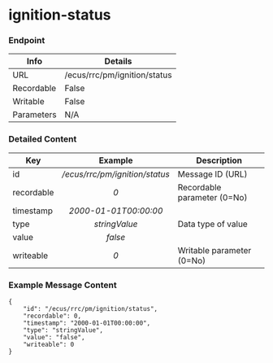 # ignition-status



### Endpoint

| Info  | Details |
| ------------- | ------------- |
| URL   | /ecus/rrc/pm/ignition/status   |
| Recordable   | False   |
| Writable   | False   |
| Parameters  | N/A |

### Detailed Content

|  Key  | Example | Description |
| ------------- | :------: | ------------------------------ |
|  id | _/ecus/rrc/pm/ignition/status_ | Message ID (URL) |
|  recordable | _0_ | Recordable parameter (0=No) |
|  timestamp | _2000-01-01T00:00:00_ |  |
|  type | _stringValue_ | Data type of value |
|  value | _false_ |  |
|  writeable | _0_ | Writable parameter (0=No) |



### Example Message Content
```
{
    "id": "/ecus/rrc/pm/ignition/status",
    "recordable": 0,
    "timestamp": "2000-01-01T00:00:00",
    "type": "stringValue",
    "value": "false",
    "writeable": 0
}
```
